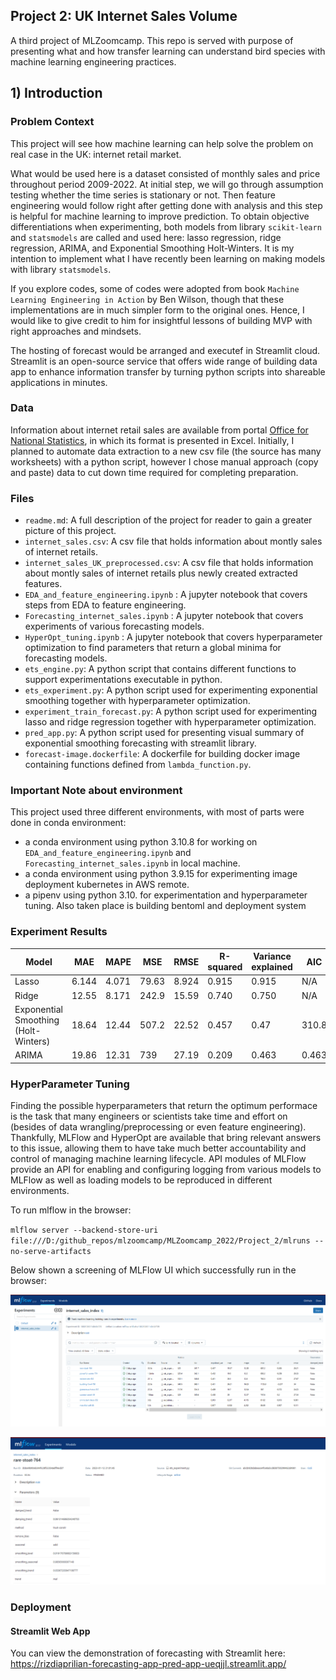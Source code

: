 ## Project 2: UK Internet Sales Volume

A third project of MLZoomcamp. This repo is served with purpose of presenting what and how transfer learning can understand bird species with machine learning engineering practices.

## 1) Introduction
### Problem Context

This project will see how machine learning can help solve the problem on real case in the UK: internet retail market. 

What would be used here is a dataset consisted of monthly sales and price throughout period 2009-2022. At initial step, we will go through assumption testing whether the time series is stationary or not. Then feature engineering would follow right after getting done with analysis and this step is helpful for machine learning to improve prediction. To obtain objective differentiations when experimenting, both models from library `scikit-learn` and `statsmodels` are called and used here: lasso regression, ridge regression, ARIMA, and Exponential Smoothing Holt-Winters. It is my intention to implement what I have recently been learning on making models with library `statsmodels`. 

If you explore codes, some of codes were adopted from book `Machine Learning Engineering in Action` by Ben Wilson, though that these implementations are in much simpler form to the original ones. Hence, I would like to give credit to him for insightful lessons of building MVP with right approaches and mindsets. 

The hosting of forecast would be arranged and executef in Streamlit cloud. Streamlit is an open-source service that offers wide range of building data app to enhance information transfer by turning python scripts into shareable applications in minutes.  

### Data

Information about internet retail sales are available from portal [Office for National Statistics](https://www.ons.gov.uk/businessindustryandtrade/retailindustry/datasets/retailsalesindexinternetsales), in which its format is presented in Excel. Initially, I planned to automate data extraction to a new csv file (the source has many worksheets) with a python script, however I chose manual approach (copy and paste) data to cut down time required for completing preparation. 



### Files

- `readme.md`: A full description of the project for reader to gain a greater picture of this project.
- `internet_sales.csv`: A csv file that holds information about montly sales of internet retails.
- `internet_sales_UK_preprocessed.csv`: A csv file that holds information about montly sales of internet retails plus newly created extracted features.
- `EDA_and_feature_engineering.ipynb` : A jupyter notebook that covers steps from EDA to feature engineering.
- `Forecasting_internet_sales.ipynb` : A jupyter notebook that covers experiments of various forecasting models.
- `HyperOpt_tuning.ipynb` : A jupyter notebook that covers hyperparameter optimization to find parameters that return a global minima for forecasting models.
- `ets_engine.py`: A python script that contains different functions to support experimentations executable in python.
- `ets_experiment.py`: A python script used for experimenting exponential smoothing together with hyperparameter optimization.
- `experiment_train_forecast.py`: A python script used for experimenting lasso and ridge regression together with hyperparameter optimization.
- `pred_app.py`: A python script used for presenting visual summary of exponential smoothing forecasting with streamlit library.
- `forecast-image.dockerfile`: A dockerfile for building docker image containing functions defined from `lambda_function.py`.


### Important Note about environment

This project used three different environments, with most of parts were done in conda environment: 

- a conda environment using python 3.10.8 for working on `EDA_and_feature_engineering.ipynb` and `Forecasting_internet_sales.ipynb` in local machine.
- a conda environment using python 3.9.15 for experimenting image deployment kubernetes in AWS remote.
- a pipenv using python 3.10. for experimentation and hyperparameter tuning. Also taken place is building bentoml and deployment system 


### Experiment Results


|  Model   | MAE |  MAPE   |  MSE  | RMSE  | R-squared  |  Variance explained |  AIC   |  BIC  |
| ------- | ------ | ------- | ------ | ------- | ------ | ------- | ------ | ------- |
|  Lasso   |  6.144 | 4.071  | 79.63 | 8.924   |  0.915  | 0.915 | N/A | N/A |
|  Ridge     | 12.55 |  8.171 |  242.9   | 15.59  | 0.740   |  0.750  | N/A | N/A |
|  Exponential Smoothing (Holt-Winters)     |  18.64 |  12.44  | 507.2    |  22.52  |   0.457 |  0.47 |  310.8   |  327.4  |
|  ARIMA |  19.86   |  12.31 |  739  |  27.19   |  0.209  |  0.463  | 0.463  |  318.5  | 325.9 |


### HyperParameter Tuning

Finding the possible hyperparameters that return the optimum performace is the task that many engineers or scientists take time and effort on (besides of data wrangling/preprocessing or even feature engineering). Thankfully, MLFlow and HyperOpt are available that bring relevant answers to this issue, allowing them to have take much better accountability and control of managing machine learning lifecycle. API modules of MLFlow provide an API for enabling and configuring logging from various models to MLFlow as well as loading models to be reproduced in different environments.

To run mlflow in the browser:

`mlflow server --backend-store-uri file:///D:/github_repos/mlzoomcamp/MLZoomcamp_2022/Project_2/mlruns --no-serve-artifacts`

Below shown a screening of MLFlow UI which successfully run in the browser: 

![images](images/MLFlow1.png)

![images](images/MLFlow2.png)

### Deployment 


#### Streamlit Web App

You can view the demonstration of forecasting with Streamlit here: https://rizdiaprilian-forecasting-app-pred-app-ueqjjl.streamlit.app/


